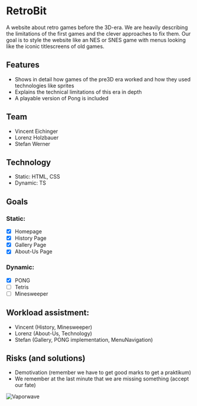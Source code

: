 # RetroBit

A website about retro games before the 3D-era.
We are heavily describing the limitations of the first games and the clever approaches to fix them. Our goal is to style
the website like an NES or SNES game with menus looking like the iconic titlescreens of old games.

## Features

- Shows in detail how games of the pre3D era worked and how they used technologies like sprites
- Explains the technical limitations of this era in depth
- A playable version of Pong is included

## Team

- Vincent Eichinger
- Lorenz Holzbauer
- Stefan Werner

## Technology

- Static: HTML, CSS
- Dynamic: TS

## Goals

### Static:

- [x] Homepage
- [x] History Page
- [x] Gallery Page
- [x] About-Us Page

### Dynamic:

- [x] PONG
- [ ] Tetris
- [ ] Minesweeper

## Workload assistment:

- Vincent (History, Minesweeper)
- Lorenz (About-Us, Technology)
- Stefan (Gallery, PONG implementation, MenuNavigation)

## Risks (and solutions)

- Demotivation (remember we have to get good marks to get a praktikum)
- We remember at the last minute that we are missing something (accept our fate)

![Vaporwave](https://ak.picdn.net/shutterstock/videos/1018878754/thumb/1.jpg)
